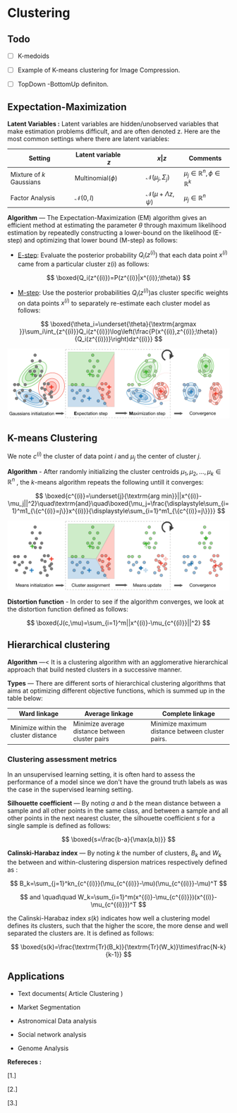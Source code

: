 # Clustering

## Todo

- [ ] K-medoids

- [ ] Example of K-means clustering for Image Compression.

- [ ] TopDown -BottomUp definiton.

## Expectation-Maximization

**Latent Variables :** Latent variables are hidden/unobserved variables that make estimation problems difficult, and are often denoted z. Here are the most common settings where there are latent variables:

| Setting                  | Latent variable              $z$ | $x\|z$                            | Comments                                     |
| ------------------------ | -------------------------------- | --------------------------------- | -------------------------------------------- |
| Mixture of $k$ Gaussians | $\textrm{Multinomial}(\phi)$     | $\mathcal{N}(\mu_j,\Sigma_j)$     | $\mu_j\in\mathbb{R}^n, \phi\in\mathbb{R}^k $ |
| Factor Analysis          | $\mathcal{N}(0,I)$               | $\mathcal{N}(\mu+\Lambda z,\psi)$ | $\mu_j\in\mathbb{R}^n$                       |

**Algorithm** ― The Expectation-Maximization (EM) algorithm gives an efficient method at estimating the parameter $\theta$ through maximum likelihood estimation by repeatedly constructing a lower-bound on the likelihood (E-step) and optimizing that lower bound (M-step) as follows:

- <u>E-step</u>: Evaluate the posterior probability $Q_i(z^{(i)})$ that each data point $x^{(i)}$ came from a particular cluster z(i) as follows:

$$
\boxed{Q_i(z^{(i)})=P(z^{(i)}|x^{(i)};\theta)}
$$

- <u>M-step</u>: Use the posterior probabilities $Q_i(z^{(i)})$as cluster specific weights on data points $x^{(i)}$ to separately re-estimate each cluster model as follows:

$$
\boxed{\theta_i=\underset{\theta}{\textrm{argmax }}\sum_i\int_{z^{(i)}}Q_i(z^{(i)})\log\left(\frac{P(x^{(i)},z^{(i)};\theta)}{Q_i(z^{(i)})}\right)dz^{(i)}}
$$

![](./Imgs/expectation-maximization.png)

## K-means Clustering

We note $c^{(i)}$ the cluster of data point $i$ and $\mu_j$ the center of cluster $j$.

**Algorithm** - After randomly initializing the cluster centroids $\mu_1,\mu_2,...,\mu_k\in\mathbb{R}^n$ , the $k$-means algorithm repeats the following untill it converges:

$$
\boxed{c^{(i)}=\underset{j}{\textrm{arg min}}||x^{(i)}-\mu_j||^2}\quad\textrm{and}\quad\boxed{\mu_j=\frac{\displaystyle\sum_{i=1}^m1_{\{c^{(i)}=j\}}x^{(i)}}{\displaystyle\sum_{i=1}^m1_{\{c^{(i)}=j\}}}}
$$

![](./Imgs/k-means.png)

**Distortion function** - In order to see if the algorithm converges, we look at the distortion function defined as follows:

$$
\boxed{J(c,\mu)=\sum_{i=1}^m||x^{(i)}-\mu_{c^{(i)}}||^2}
$$

## Hierarchical clustering

**Algorithm** ―< It is a clustering algorithm with an agglomerative hierarchical approach that build nested clusters in a successive manner.

**Types** ― There are different sorts of hierarchical clustering 
algorithms that aims at optimizing different objective functions, which 
is summed up in the table below:

| Ward linkage                         | Average linkage                                 | Complete linkage                                 |
| ------------------------------------ | ----------------------------------------------- | ------------------------------------------------ |
| Minimize within the cluster distance | Minimize average distance between cluster pairs | Minimize maximum distance between cluster pairs. |

### Clustering assessment metrics

In an unsupervised learning setting, it is often hard to assess the performance of a model since we don't have the ground truth labels as 
was the case in the supervised learning setting.

**Silhouette coefficient** ― By noting $a$ and $b$ the mean distance between a sample and all other points in the same  class, and between a sample and all other points in the next nearest  cluster, the silhouette coefficient $s$ for a single sample is defined as follows:

$$
\boxed{s=\frac{b-a}{\max(a,b)}}
$$

**Calinski-Harabaz index** ― By noting $k$ the number of clusters, $B_k$ and $W_k$ the between and within-clustering dispersion matrices respectively defined as :

$$
B_k=\sum_{j=1}^kn_{c^{(i)}}(\mu_{c^{(i)}}-\mu)(\mu_{c^{(i)}}-\mu)^T
$$

$$
and \quad\quad W_k=\sum_{i=1}^m(x^{(i)}-\mu_{c^{(i)}})(x^{(i)}-\mu_{c^{(i)}})^T
$$

the Calinski-Harabaz index $s(k)$ indicates how well a clustering model defines its clusters, such that the higher the score, the more dense and well separated the clusters are. It is defined as follows:

$$
\boxed{s(k)=\frac{\textrm{Tr}(B_k)}{\textrm{Tr}(W_k)}\times\frac{N-k}{k-1}}
$$

## Applications

- Text documents( Article Clustering )

- Market Segmentation

- Astronomical Data analysis

- Social network analysis

- Genome Analysis

**Refereces :**

[1.]

[2.]

[3.]
